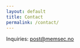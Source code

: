 ```yaml
---
layout: default
title: Contact
permalink: /contact/
---
```



Inquiries: [post@memsec.no](mailto:post@memsec.no)
